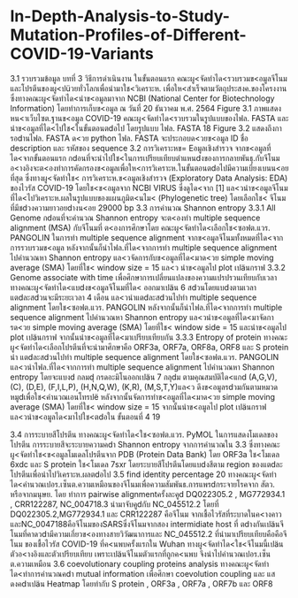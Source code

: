 # In-Depth-Analysis-to-Study-Mutation-Profiles-of-Different-COVID-19-Variants

3.1 รวบรวมข้อมูล
บทที่ 3 วิธีการดําเนินงาน
ในขั้นตอนแรก คณะผู<จัดทําได<รวบรวมข<อมูลจีโนมและโปรตีนของผู<ปüวยทั่วโลกเพื่อนํามาใช<วิเคราะห. เพื่อให<สําเร็จตามวัตถุประสงค.ของโครงงานซึ่งทางคณะผู<จัดทําได<นําข<อมูลมาจาก NCBI (National Center for Biotechnology Information) โดยทําการเก็บข<อมูล ณ วันที่ 20 ธันวาคม พ.ศ. 2564
Figure 3.1 ภาพแสดงหน<าเว็บไซต.ฐานข<อมูล COVID-19 คณะผู<จัดทําได<รวบรวมในรูปแบบของไฟล. FASTA และนําข<อมูลที่ได<ไปใช<ในขั้นตอนตdอไป โดยรูปแบบ
ไฟล. FASTA
18
  Figure 3.2 แสดงถึงการอdานไฟล. FASTA ด<วย python
ไฟล. FASTA จะประกอบด<วยข<อมูล ID ชื่อ description และ รหัสของ sequence
3.2 การวิเคราะหข= Eอมูลเชิงสํารวจ
จากข<อมูลที่ได<จากขั้นตอนแรก กdอนที่จะนําไปใช<ในการเปรียบเทียบตําแหนdงของการกลายพันธุ.กับจีโนม อ<างอิงจะต<องทําการคัดกรองข<อมูลเพื่อให<การวิเคราะห.ในขั้นตอนตdอไปมีความเบี่ยงเบนน<อยที่สุด ซึ่งทางผู<จัดทําใช< การวิเคราะห.ข<อมูลเชิงสํารวจ (Exploratory Data Analysis: EDA) ของไวรัส COVID-19 โดยใช<ข<อมูลจาก NCBI VIRUS ซึ่งดูได<จาก [1]
แล<วนําข<อมูลจีโนมที่ได<ไปวิเคราะห.ผลในรูปแบบของแผนภูมิต<นไม< (Phylogenetic tree) โดยเลือกใช< จีโนมที่มีชdวงความยาวอยdางน<อย 29000 bp
3.3 การคํานวณ Shannon entropy
3.3.1 All Genome
กdอนที่จะคํานวณ Shannon entropy จะต<องทํา multiple sequence alignment (MSA) กับจีโนมที่ ต<องการศึกษาโดย คณะผู<จัดทําได<เลือกใช<ซอฟต.แวร. PANGOLIN ในการทํา multiple sequence alignment จากข<อมูลจีโนมทั้งหมดที่ได<จากการรวบรวมข<อมูล
หลังจากนั้นก็นําไฟล.ที่ได<จากการทํา multiple sequence alignment ไปคํานวณหา Shannon entropy แล<วจัดการกับข<อมูลที่ได<มาด<วย simple moving average (SMA) โดยที่ใช< window size = 15 แล<ว นําข<อมูลไป plot เปäนกราฟ
3.3.2 Genome associate with time
เพื่อศึกษาการเปลี่ยนแปลงของความแปรปรวนเทียบกับเวลา ทางคณะผู<จัดทําได<แบdงข<อมูลจีโนมที่ได< ออกมาเปäน 6 สdวนโดยแบdงตามเวลา แตdละสdวนจะมีระยะเวลา 4 เดือน แล<วนําแตdละสdวนไปทํา multiple sequence alignment โดยใช<ซอฟต.แวร. PANGOLIN หลังจากนั้นก็นําไฟล.ที่ได<จากการทํา multiple sequence alignment ไปคํานวณหา Shannon entropy แล<วนําข<อมูลที่ได<มาจัดการด<วย simple moving average (SMA) โดยที่ใช< window side = 15 และนําข<อมูลไป plot เปäนกราฟ จากนั้นนําข<อมูลที่ได<มาเปรียบเทียบกัน
3.3.3 Entropy of protein
ทางคณะผู<จัดทําได<เลือกโปรตีนที่จะนํามาศึกษาคือ ORF3a, ORF7a, ORF8a, ORF8 และ S protein นํา แตdละสdวนไปทํา multiple sequence alignment โดยใช<ซอฟต.แวร. PANGOLIN แล<วนําไฟล.ที่ได<จากการทํา multiple sequence alignment ไปคํานวณหา Shannon entropy โดยจะแบงd กลมdุ กรดอะมิโนออกเปäน 7 กลุdม ตามคุณสมบัติได<แกd (A,G,V), (C), (D,E), (F,I,L,P), (H,N,Q,W), (K,R), (M,S,T,Y)แล<ว ดึงข<อมูลรdวมกันตามหมวดหมูdเพื่อใช<คํานวณเอนโทรปë หลังจากนั้นจัดการทําข<อมูลที่ได<มาด<วย simple moving average (SMA) โดยที่ใช< window size = 15 จากนั้นนําข<อมูลไป plot เปäนกราฟแล<วนําข<อมูลได<มาไปใช<ตdอใน ขั้นตอนที่ 4
19
       
3.4 การระบายสีโปรตีน
ทางคณะผู<จัดทําได<ใช<ซอฟต.แวร. PyMOL ในการแสดงโมเดลของโปรตีน การระบายสีจะระบายความคdา Shannon entropy จากการคํานวณใน 3.3 ซึ่งทางคณะผู<จัดทําใช<ข<อมูลโมเดลโปรตีนจาก PDB (Protein Data Bank) โดย ORF3a ใช<โมเดล 6xdc และ S protein ใช<โมเดล 7sxr
โดยระบายสีโปรตีนโดยแบdงสีตาม region ของแตdละโปรตีนเพื่อนําไปวิเคราะห.ผลตdอไป
3.5 find identity percentage
20
ทางคณะผู<จัดทําได<คํานวณเปอร.เซ็นต.ความเหมือนของจีโนมเพื่อความสัมพันธ.การแพรdกระจายโรคจาก
สัตว. หรือจากมนุษย. โดย ทําการ pairwise alignmentครั้งละคูd DQ022305.2
, MG772934.1
, CRR122287,
NC_004718.3 นํามาจับคูdกับ NC_045512.2 โดยที่ DQ022305.2,MG772934.1
และ CRR122287 คือจีโนม
จากเชื้อไวรัสที่ระบาดในค<างคาวและNC_0047188คือจีโนมของSARSซึ่งจีโนมจากสอง intermidiate host ที่ ตdางกันเปäนจีโนมที่คาดวdามีความเกี่ยวข<องทางสายวิวัฒนาการและ NC_045512.2 ที่นํามาเปรียบเทียบคือคือจีโนม ของเชื้อไวรัส COVID-19 ที่ค<นพบครั้งแรกใน Wuhan ทางผู<จัดทําได<ใช<จีโนมนี้เปäนตัวอ<างอิงและตัวเปรียบเทียบ
เพราะเปäนจีโนมตัวแรกที่ถูกค<นพบ จึงนําไปคํานวณเปอร.เซ็นต.ความเหมือน
3.6 coevolutionary coupling proteins analysis
ทางคณะผู<จัดทําได<ทําการคํานวณคdา mutual information เพื่อศึกษา coevolution coupling และ แสดงคdาเปäน Heatmap โดยทํากับ S protein , ORF3a , ORF7a , ORF7b และ ORF8
